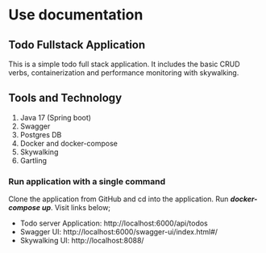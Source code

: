# Use documentation

## Todo Fullstack Application

This is a simple todo full stack application. It includes the basic CRUD verbs, containerization and performance monitoring with skywalking.

## Tools and Technology

1. Java 17 (Spring boot)
2. Swagger
3. Postgres DB
4. Docker and docker-compose
5. Skywalking
6. Gartling

### Run application with a single command

Clone the application from GitHub and cd into the application. Run **_docker-compose up_**. Visit links below;

- Todo server Application: http://localhost:6000/api/todos
- Swagger UI: http://localhost:6000/swagger-ui/index.html#/
- Skywalking UI: http://localhost:8088/
